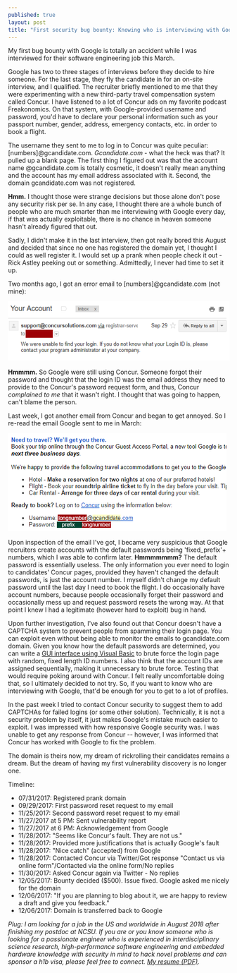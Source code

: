 ```yaml
---
published: true
layout: post
title: "First security bug bounty: Knowing who is interviewing with Google, and snatched their *Gcandidate.com* domain"
---
```


My first bug bounty with Google is totally an accident while I was interviewed for their software engineering job this March. 

Google has two to three stages of interviews before they decide to hire someone. For the last stage, they fly the candidate in for an on-site interview, and I qualified. The recruiter briefly mentioned to me that they were experimenting with a new third-party travel compensation system called Concur. I have listened to a lot of Concur ads on my favorite podcast Freakonomics. On that system, with Google-provided username and password, you'd have to declare your personal information such as your passport number, gender, address, emergency contacts, etc. in order to book a flight.

The username they sent to me to log in to Concur was quite peculiar: [numbers]@gcandidate.com. *Gcandidate.com* - what the heck was that? It pulled up a blank page. The first thing I figured out was that the account name @gcandidate.com is totally cosmetic, it doesn't really mean anything and the account has my email address associated with it. Second, the domain gcandidate.com was not registered. 

**Hmm.** I thought those were strange decisions but those alone don't pose any security risk per se. In any case, I thought there are a whole bunch of people who are much smarter than me interviewing with Google every day, if that was actually exploitable, there is no chance in heaven someone hasn't already figured that out. 

Sadly, I didn't make it in the last interview, then got really bored this August and decided that since no one has registered the domain yet, I thought I could as well register it. I would set up a prank when people check it out - Rick Astley peeking out or something. Admittedly, I never had time to set it up.

Two months ago, I got an error email to [numbers]@gcandidate.com (not mine):

![](/assets/posts-images/concur1.png)


**Hmmmm.** So Google were still using Concur. Someone forgot their password and thought that the login ID was the email address they need to provide to the Concur's password request form, and thus, Concur *complained to me* that it wasn't right. I thought that was going to happen, can't blame the person.

Last week, I got another email from Concur and began to get annoyed. So I re-read the email Google sent to me in March:

![](/assets/posts-images/concur2.png)

Upon inspection of the email I've got, I became very suspicious that Google recruiters create accounts with the default passwords being 'fixed_prefix'+ numbers, which I was able to confirm later. **Hmmmmmmm?** The default password is essentially useless. The only information you ever need to login to candidates' Concur pages, provided they haven't changed the default passwords, is just the account number. I myself didn't change my default password until the last day I need to book the flight. I do occasionally have account numbers, because people occasionally forget their password and occasionally mess up and request password resets the wrong way. At that point I knew I had a legitimate (however hard to exploit) bug in hand. 

Upon further investigation, I've also found out that Concur doesn't have a CAPTCHA system to prevent people from spamming their login page. You can exploit even without being able to monitor the emails to gcandidate.com domain. Given you know how the default passwords are determined, you can write a [GUI interface using Visual Basic](https://www.youtube.com/watch?v=hkDD03yeLnU) to brute force the login page with random, fixed length ID numbers. I also think that the account IDs are assigned sequentially, making it unnecessary to brute force. Testing that would require poking around with Concur. I felt really uncomfortable doing that, so I ultimately decided to not try. So, if you want to know who are interviewing with Google, that'd be enough for you to get to a lot of profiles. 

In the past week I tried to contact Concur security to suggest them to add CAPTCHAs for failed logins (or some other solution). Technically, it is not a security problem by itself, it just makes Google's mistake much easier to exploit. I was impressed with how responsive Google security was. I was unable to get any response from Concur -- however, I was informed that Concur has worked with Google to fix the problem.

The domain is theirs now, my dream of rickrolling their candidates remains a dream. But the dream of having my first vulnerability discovery is no longer one.

Timeline:

- 07/31/2017: Registered prank domain
- 09/29/2017: First password reset request to my email
- 11/25/2017: Second password reset request to my email
- 11/27/2017 at 5 PM: Sent vulnerability report
- 11/27/2017 at 6 PM: Acknowledgement from Google
- 11/28/2017: "Seems like Concur's fault. They are not us."
- 11/28/2017: Provided more justifications that is actually Google's fault
- 11/28/2017: "Nice catch" (accepted) from Google
- 11/28/2017: Contacted Concur via Twitter/Got response "Contact us via online form"/Contacted via the online form/No replies
- 11/30/2017: Asked Concur again via Twitter - No replies
- 12/05/2017: Bounty decided ($500). Issue fixed. Google asked me nicely for the domain
- 12/06/2017: "If you are planning to blog about it, we are happy to review a draft and give you feedback."
- 12/06/2017: Domain is transferred back to Google


*Plug: I am looking for a job in the US and worldwide in August 2018 after finishing my postdoc at NCSU. If you are or you know someone who is looking for a passionate engineer who is experienced in interdisciplinary science research, high-performance software engineering and embedded hardware knowledge with security in mind to hack novel problems and can sponsor a h1b visa, please feel free to connect. [My resume (PDF)](/resume.pdf).*
